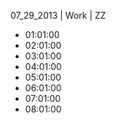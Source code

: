 07_29_2013 | Work | ZZ 
* 01:01:00
* 02:01:00
* 03:01:00
* 04:01:00
* 05:01:00
* 06:01:00
* 07:01:00
* 08:01:00
